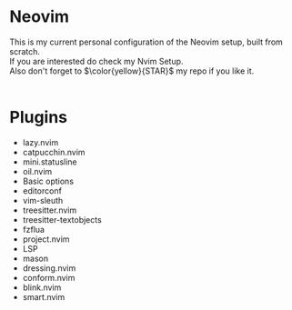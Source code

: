 # Neovim

This is my current personal configuration of the Neovim setup, built from scratch.<br>
If you are interested do check my Nvim Setup.<br>
Also don't forget to $\color{yellow}{STAR}$ my repo if you like it.<br>
<br>
# Plugins

- lazy.nvim
- catpucchin.nvim
- mini.statusline
- oil.nvim
- Basic options
- editorconf
- vim-sleuth
- treesitter.nvim
- treesitter-textobjects
- fzflua
- project.nvim
- LSP
- mason
- dressing.nvim
- conform.nvim
- blink.nvim
- smart.nvim
